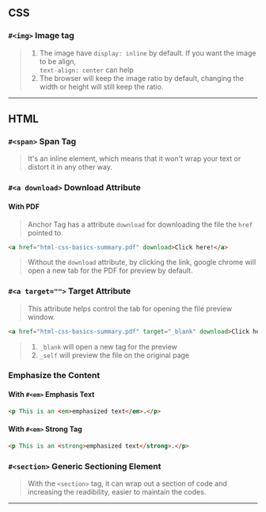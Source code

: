 ## CSS
### `#<img>` Image tag
> 1. The image have `display: inline` by default. If you want the image to be align, <br/>
> `text-align: center` can help
> 2. The browser will keep the image ratio by default, changing the width or height will still keep the ratio.
---

## HTML
### `#<span>` Span Tag
> It's an inline element, which means that it won't wrap your text or distort it in any other way.

### `#<a download>` Download Attribute
#### With PDF
> Anchor Tag has a attribute `download` for downloading the file the `href` pointed to.
```html
<a href="html-css-basics-summary.pdf" download>Click here!</a>
```
> Without the `download` attribute, by clicking the link, google chrome will open a new tab for the PDF for preview by default.

### `#<a target="">` Target Attribute
> This attribute helps control the tab for opening the file preview window.
```html
<a href="html-css-basics-summary.pdf" target="_blank" download>Click here!</a>
```
> 1. `_blank` will open a new tag for the preview
> 2. `_self` will preview the file on the original page

### Emphasize the Content
#### With `#<em>` Emphasis Text
```html
<p This is an <em>emphasized text</em>.</p>
```
#### With `#<em>` Strong Tag
```html
<p This is an <strong>emphasized text</strong>.</p>
```

### `#<section>` Generic Sectioning Element
> With the `<section>` tag, it can wrap out a section of code and increasing the readibility, easier to maintain the codes.
---
